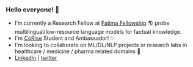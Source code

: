 ### Hello everyone! 👋  

- I’m currently a Research Fellow at [Fatima Fellowship](https://www.fatimafellowship.com/) 🌎 probe multilingual/low-resource language models for factual knowledge.
- I'm [CoRise](https://corise.com/) Student and Ambassador! ✨
- I'm looking to collaborate on ML/DL/NLP projects or research labs in healthcare / medicine / pharma related domains 🚀
- [LinkedIn](https://www.linkedin.com/in/jszeina/)  | [twitter](https://twitter.com/jszeina)

<!--
**zeinasaadeddin/zeinasaadeddin** is a ✨ _special_ ✨ repository because its `README.md` (this file) appears on your GitHub profile.

Here are some ideas to get you started:

- 🔭 I’m currently working on ...
- 🌱 I’m currently learning ...
- 👯 I’m looking to collaborate on ...
- 🤔 I’m looking for help with ...
- 💬 Ask me about ...
- 📫 How to reach me: ...
- 😄 Pronouns: ...
- ⚡ Fun fact: ...
-->
